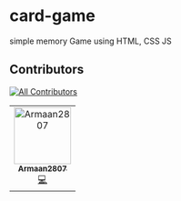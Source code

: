 # card-game
simple memory Game using HTML, CSS JS
## Contributors
<!-- ALL-CONTRIBUTORS-BADGE:START - Do not remove or modify this section -->
[![All Contributors](https://img.shields.io/badge/all_contributors-1-orange.svg?style=flat-square)](#contributors-)
<!-- ALL-CONTRIBUTORS-BADGE:END -->

<!-- ALL-CONTRIBUTORS-LIST:START - Do not remove or modify this section -->
<!-- prettier-ignore-start -->
<!-- markdownlint-disable -->
<table>
  <tbody>
    <tr>
      <td align="center"><a href="https://github.com/Armaan2807"><img src="https://avatars.githubusercontent.com/u/89082945?v=4?s=100" width="100px;" alt="Armaan2807"/><br /><sub><b>Armaan2807</b></sub></a><br /><a href="https://github.com/hrushi-thorat/card-game/commits?author=Armaan2807" title="Code">💻</a></td>
    </tr>
  </tbody>
</table>

<!-- markdownlint-restore -->
<!-- prettier-ignore-end -->

<!-- ALL-CONTRIBUTORS-LIST:END -->
<!-- prettier-ignore-start -->
<!-- markdownlint-disable -->

<!-- markdownlint-restore -->
<!-- prettier-ignore-end -->

<!-- ALL-CONTRIBUTORS-LIST:END -->
